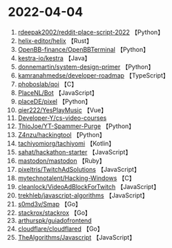 # 2022-04-04

1. [rdeepak2002/reddit-place-script-2022](https://github.com/rdeepak2002/reddit-place-script-2022) 【Python】
2. [helix-editor/helix](https://github.com/helix-editor/helix) 【Rust】
3. [OpenBB-finance/OpenBBTerminal](https://github.com/OpenBB-finance/OpenBBTerminal) 【Python】
4. [kestra-io/kestra](https://github.com/kestra-io/kestra) 【Java】
5. [donnemartin/system-design-primer](https://github.com/donnemartin/system-design-primer) 【Python】
6. [kamranahmedse/developer-roadmap](https://github.com/kamranahmedse/developer-roadmap) 【TypeScript】
7. [phoboslab/qoi](https://github.com/phoboslab/qoi) 【C】
8. [PlaceNL/Bot](https://github.com/PlaceNL/Bot) 【JavaScript】
9. [placeDE/pixel](https://github.com/placeDE/pixel) 【Python】
10. [qier222/YesPlayMusic](https://github.com/qier222/YesPlayMusic) 【Vue】
11. [Developer-Y/cs-video-courses](https://github.com/Developer-Y/cs-video-courses) 
12. [ThioJoe/YT-Spammer-Purge](https://github.com/ThioJoe/YT-Spammer-Purge) 【Python】
13. [Z4nzu/hackingtool](https://github.com/Z4nzu/hackingtool) 【Python】
14. [tachiyomiorg/tachiyomi](https://github.com/tachiyomiorg/tachiyomi) 【Kotlin】
15. [sahat/hackathon-starter](https://github.com/sahat/hackathon-starter) 【JavaScript】
16. [mastodon/mastodon](https://github.com/mastodon/mastodon) 【Ruby】
17. [pixeltris/TwitchAdSolutions](https://github.com/pixeltris/TwitchAdSolutions) 【JavaScript】
18. [mytechnotalent/Hacking-Windows](https://github.com/mytechnotalent/Hacking-Windows) 【C】
19. [cleanlock/VideoAdBlockForTwitch](https://github.com/cleanlock/VideoAdBlockForTwitch) 【JavaScript】
20. [trekhleb/javascript-algorithms](https://github.com/trekhleb/javascript-algorithms) 【JavaScript】
21. [s0md3v/Smap](https://github.com/s0md3v/Smap) 【Go】
22. [stackrox/stackrox](https://github.com/stackrox/stackrox) 【Go】
23. [arthurspk/guiadofrontend](https://github.com/arthurspk/guiadofrontend) 
24. [cloudflare/cloudflared](https://github.com/cloudflare/cloudflared) 【Go】
25. [TheAlgorithms/Javascript](https://github.com/TheAlgorithms/Javascript) 【JavaScript】
